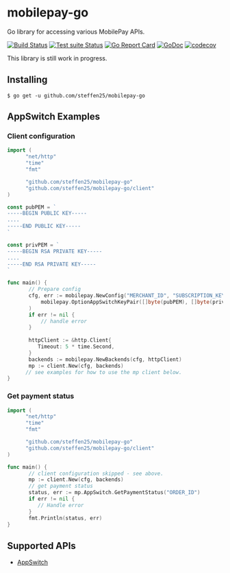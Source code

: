 # mobilepay-go
Go library for accessing various MobilePay APIs.

[![Build Status](https://github.com/steffen25/mobilepay-go/workflows/golangci-lint/badge.svg)](https://github.com/steffen25/mobilepay-go/actions?query=workflow%3Agolangci-lint)
[![Test suite Status](https://github.com/steffen25/mobilepay-go/workflows/test-suite/badge.svg)](https://github.com/steffen25/mobilepay-go/actions?query=workflow%3Agolangci-lint)
[![Go Report Card](https://goreportcard.com/badge/github.com/steffen25/mobilepay-go)](https://goreportcard.com/report/github.com/steffen25/mobilepay-go)
[![GoDoc](http://img.shields.io/badge/godoc-reference-blue.svg)](http://godoc.org/github.com/steffen25/mobilepay-go)
[![codecov](https://codecov.io/gh/steffen25/mobilepay-go/branch/master/graph/badge.svg)](https://codecov.io/gh/steffen25/mobilepay-go)

This library is still work in progress.

## Installing
    $ go get -u github.com/steffen25/mobilepay-go
    
## AppSwitch Examples

### Client configuration

  ```go
 import (
        "net/http"
        "time"
        "fmt"

 	    "github.com/steffen25/mobilepay-go"
        "github.com/steffen25/mobilepay-go/client"
 )

const pubPEM = `
-----BEGIN PUBLIC KEY-----
....
-----END PUBLIC KEY-----
`

const privPEM = `
-----BEGIN RSA PRIVATE KEY-----
....
-----END RSA PRIVATE KEY-----
`
 
 func main() {
         // Prepare config
         cfg, err := mobilepay.NewConfig("MERCHANT_ID", "SUBSCRIPTION_KEY",
             mobilepay.OptionAppSwitchKeyPair([]byte(pubPEM), []byte(privPEM)),
         )
         if err != nil {
             // handle error
         }
        
         httpClient := &http.Client{
            Timeout: 5 * time.Second,
         }
         backends := mobilepay.NewBackends(cfg, httpClient)
         mp := client.New(cfg, backends)
        // see examples for how to use the mp client below.
 }
 ```
 
 ### Get payment status
 
  ```go
 import (
        "net/http"
        "time"
        "fmt"

 	    "github.com/steffen25/mobilepay-go"
        "github.com/steffen25/mobilepay-go/client"
 )
 
 func main() {
         // client configuration skipped - see above.
         mp := client.New(cfg, backends)
         // get payment status
         status, err := mp.AppSwitch.GetPaymentStatus("ORDER_ID")
         if err != nil {
            // Handle error
         }
         fmt.Println(status, err)
 }
 ```

## Supported APIs
- [AppSwitch](https://github.com/MobilePayDev/MobilePay-AppSwitch-API)